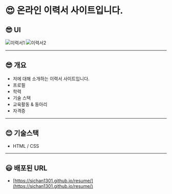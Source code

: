 # 😍 온라인 이력서 사이트입니다.

## 😎 UI

![이력서1](https://user-images.githubusercontent.com/49518734/156912821-515a977f-14bd-468c-bc00-afb634d1fbac.JPG)
![이력서2](https://user-images.githubusercontent.com/49518734/156912828-d26da1fb-5642-4cb3-b1b4-8b12061b95f8.JPG)

---

## 😎 개요

- 저에 대해 소개하는 이력서 사이트입니다.
- 프로필
- 학력
- 기술 스택
- 교육활동 & 동아리
- 자격증

---

## 😊 기술스택

- HTML / CSS

---

## 😃 배포된 URL

- [https://sichan1301.github.io/resume/](https://sichan1301.github.io/resume/)
